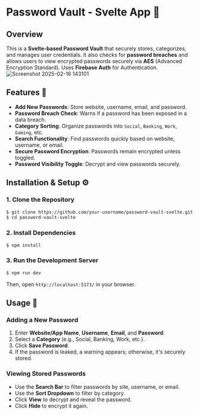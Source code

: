 # Password Vault - Svelte App 🔐

## Overview
This is a **Svelte-based Password Vault** that securely stores, categorizes, and manages user credentials. It also checks for **password breaches** and allows users to view encrypted passwords securely via **AES** (Advanced Encryption Standard). Uses **Firebase Auth** for Authentication.
![Screenshot 2025-02-16 143101](https://github.com/user-attachments/assets/a11e71e9-815b-438e-a400-9a6dc6298696)

## Features 🌟
- **Add New Passwords**: Store website, username, email, and password.
- **Password Breach Check**: Warns if a password has been exposed in a data breach.
- **Category Sorting**: Organize passwords into `Social`, `Banking`, `Work`, `Gaming`, etc.
- **Search Functionality**: Find passwords quickly based on website, username, or email.
- **Secure Password Encryption**: Passwords remain encrypted unless toggled.
- **Password Visibility Toggle**: Decrypt and view passwords securely.

## Installation & Setup ⚙️

### **1. Clone the Repository**
```sh
$ git clone https://github.com/your-username/password-vault-svelte.git
$ cd password-vault-svelte
```

### **2. Install Dependencies**
```sh
$ npm install
```

### **3. Run the Development Server**
```sh
$ npm run dev
```
Then, open `http://localhost:5173/` in your browser.

## Usage 📖

### **Adding a New Password**
1. Enter **Website/App Name**, **Username**, **Email**, and **Password**.
2. Select a **Category** (e.g., Social, Banking, Work, etc.).
3. Click **Save Password**.
4. If the password is leaked, a warning appears; otherwise, it's securely stored.

### **Viewing Stored Passwords**
- Use the **Search Bar** to filter passwords by site, username, or email.
- Use the **Sort Dropdown** to filter by category.
- Click **View** to decrypt and reveal the password.
- Click **Hide** to encrypt it again.

